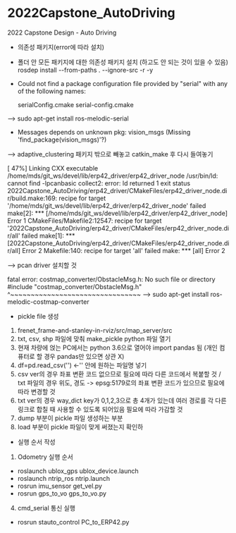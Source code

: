 # 2022Capstone_AutoDriving
2022 Capstone Design - Auto Driving

* 의존성 패키지(error에 따라 설치)

- 폴더 안 모든 패키지에 대한 의존성 패키지 설치 (하고도 안 되는 것이 있을 수 있음)
rosdep install --from-paths . --ignore-src -r -y

- Could not find a package configuration file provided by "serial" with any of the following names:

    serialConfig.cmake
    serial-config.cmake
    
--> sudo apt-get install ros-melodic-serial

- Messages depends on unknown pkg: vision_msgs (Missing 'find_package(vision_msgs)'?)

--> adaptive_clustering 패키지 밖으로 빼놓고 catkin_make 후 다시 들여놓기

[ 47%] Linking CXX executable /home/mds/git_ws/devel/lib/erp42_driver/erp42_driver_node
/usr/bin/ld: cannot find -lpcanbasic
collect2: error: ld returned 1 exit status
2022Capstone_AutoDriving/erp42_driver/CMakeFiles/erp42_driver_node.dir/build.make:169: recipe for target '/home/mds/git_ws/devel/lib/erp42_driver/erp42_driver_node' failed
make[2]: *** [/home/mds/git_ws/devel/lib/erp42_driver/erp42_driver_node] Error 1
CMakeFiles/Makefile2:12547: recipe for target '2022Capstone_AutoDriving/erp42_driver/CMakeFiles/erp42_driver_node.dir/all' failed
make[1]: *** [2022Capstone_AutoDriving/erp42_driver/CMakeFiles/erp42_driver_node.dir/all] Error 2
Makefile:140: recipe for target 'all' failed
make: *** [all] Error 2

--> pcan driver 설치할 것

fatal error: costmap_converter/ObstacleMsg.h: No such file or directory
 #include "costmap_converter/ObstacleMsg.h"
          ^~~~~~~~~~~~~~~~~~~~~~~~~~~~~~~~~
--> sudo apt-get install ros-melodic-costmap-converter




* pickle file 생성
1. frenet_frame-and-stanley-in-rviz/src/map_server/src
2. txt, csv, shp 파일에 맞춰 make_pickle python 파일 열기 
3. 현재 차량에 얹는 PC에서는 python 3.6으로 열어야 import pandas 됨
(개인 컴퓨터로 할 경우 pandas만 있으면 상관 X)
4. df=pd.read_csv('') <-'' 안에 원하는 파일명 넣기
5. csv ver의 경우 좌표 변환 코드 없으므로 필요에 따라 다른 코드에서 복붙할 것 / txt 파일의 경우 위도, 경도 -> epsg:5179로의 좌표 변환 코드가 있으므로 필요에 따라 변경할 것
6. txt ver의 경우 way_dict key가 0,1,2,3으로 총 4개가 있는데 여러 경로를 각 다른 링크로 합칠 때 사용할 수 있도록 되어있음 필요에 따라 가감할 것
7. dump 부분이 pickle 파일 생성하는 부분
8. load 부분이 pickle 파일이 맞게 써졌는지 확인하


* 실행 순서 작성

1. Odometry 실행 순서
- roslaunch ublox_gps ublox_device.launch
- roslaunch ntrip_ros ntrip.launch
- rosrun imu_sensor get_vel.py
- rosrun gps_to_vo gps_to_vo.py



4. cmd_serial 통신 실행
- rosrun stauto_control PC_to_ERP42.py
